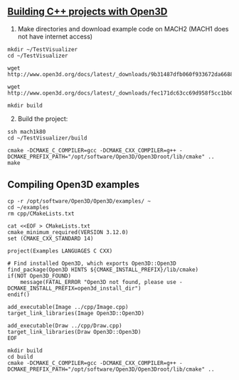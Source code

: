 ## [Building C++ projects with Open3D](http://www.open3d.org/docs/latest/tutorial/C++/cplusplus_interface.html) 


1. Make directories and download example code on MACH2 (MACH1 does not have internet access)
~~~
mkdir ~/TestVisualizer
cd ~/TestVisualizer

wget http://www.open3d.org/docs/latest/_downloads/9b31487dfb060f933672da66888ff9e0/TestVisualizer.cpp

wget http://www.open3d.org/docs/latest/_downloads/fec171dc63cc69d958f5cc1bb06b6c9c/CMakeLists.txt

mkdir build
~~~

2. Build the project:
~~~
ssh mach1k80
cd ~/TestVisualizer/build

cmake -DCMAKE_C_COMPILER=gcc -DCMAKE_CXX_COMPILER=g++ -DCMAKE_PREFIX_PATH="/opt/software/Open3D/Open3Droot/lib/cmake" ..
make
~~~

## Compiling Open3D examples

~~~
cp -r /opt/software/Open3D/Open3D/examples/ ~
cd ~/examples
rm cpp/CMakeLists.txt

cat <<EOF > CMakeLists.txt
cmake_minimum_required(VERSION 3.12.0)
set (CMAKE_CXX_STANDARD 14)

project(Examples LANGUAGES C CXX)

# Find installed Open3D, which exports Open3D::Open3D
find_package(Open3D HINTS ${CMAKE_INSTALL_PREFIX}/lib/cmake)
if(NOT Open3D_FOUND)
    message(FATAL_ERROR "Open3D not found, please use -DCMAKE_INSTALL_PREFIX=open3d_install_dir")
endif()

add_executable(Image ../cpp/Image.cpp)
target_link_libraries(Image Open3D::Open3D)

add_executable(Draw ../cpp/Draw.cpp)
target_link_libraries(Draw Open3D::Open3D)
EOF

mkdir build
cd build
cmake -DCMAKE_C_COMPILER=gcc -DCMAKE_CXX_COMPILER=g++ -DCMAKE_PREFIX_PATH="/opt/software/Open3D/Open3Droot/lib/cmake" ..
~~~


